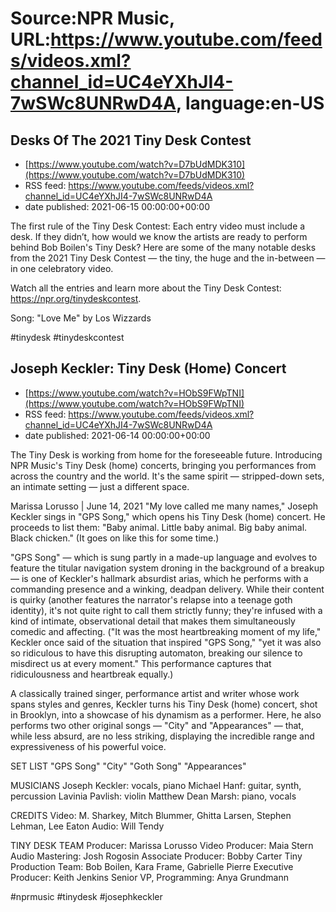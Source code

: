 # Source:NPR Music, URL:https://www.youtube.com/feeds/videos.xml?channel_id=UC4eYXhJI4-7wSWc8UNRwD4A, language:en-US

## Desks Of The 2021 Tiny Desk Contest
 - [https://www.youtube.com/watch?v=D7bUdMDK310](https://www.youtube.com/watch?v=D7bUdMDK310)
 - RSS feed: https://www.youtube.com/feeds/videos.xml?channel_id=UC4eYXhJI4-7wSWc8UNRwD4A
 - date published: 2021-06-15 00:00:00+00:00

The first rule of the Tiny Desk Contest: Each entry video must include a desk. If they didn’t, how would we know the artists are ready to perform behind Bob Boilen's Tiny Desk? Here are some of the many notable desks from the 2021 Tiny Desk Contest — the tiny, the huge and the in-between — in one celebratory video. 

Watch all the entries and learn more about the Tiny Desk Contest: https://npr.org/tinydeskcontest. 

Song: "Love Me" by Los Wizzards

#tinydesk #tinydeskcontest

## Joseph Keckler: Tiny Desk (Home) Concert
 - [https://www.youtube.com/watch?v=HObS9FWpTNI](https://www.youtube.com/watch?v=HObS9FWpTNI)
 - RSS feed: https://www.youtube.com/feeds/videos.xml?channel_id=UC4eYXhJI4-7wSWc8UNRwD4A
 - date published: 2021-06-14 00:00:00+00:00

The Tiny Desk is working from home for the foreseeable future. Introducing NPR Music's Tiny Desk (home) concerts, bringing you performances from across the country and the world. It's the same spirit — stripped-down sets, an intimate setting — just a different space.

Marissa Lorusso | June 14, 2021
"My love called me many names," Joseph Keckler sings in "GPS Song," which opens his Tiny Desk (home) concert. He proceeds to list them: "Baby animal. Little baby animal. Big baby animal. Black chicken." (It goes on like this for some time.)

"GPS Song" — which is sung partly in a made-up language and evolves to feature the titular navigation system droning in the background of a breakup — is one of Keckler's hallmark absurdist arias, which he performs with a commanding presence and a winking, deadpan delivery. While their content is quirky (another features the narrator's relapse into a teenage goth identity), it's not quite right to call them strictly funny; they're infused with a kind of intimate, observational detail that makes them simultaneously comedic and affecting. ("It was the most heartbreaking moment of my life," Keckler once said of the situation that inspired "GPS Song," "yet it was also so ridiculous to have this disrupting automaton, breaking our silence to misdirect us at every moment." This performance captures that ridiculousness and heartbreak equally.)

A classically trained singer, performance artist and writer whose work spans styles and genres, Keckler turns his Tiny Desk (home) concert, shot in Brooklyn, into a showcase of his dynamism as a performer. Here, he also performs two other original songs — "City" and "Appearances" — that, while less absurd, are no less striking, displaying the incredible range and expressiveness of his powerful voice.

SET LIST
"GPS Song"
"City"
"Goth Song"
"Appearances"

MUSICIANS
Joseph Keckler: vocals, piano
Michael Hanf: guitar, synth, percussion
Lavinia Pavlish: violin
Matthew Dean Marsh: piano, vocals

CREDITS
Video: M. Sharkey, Mitch Blummer, Ghitta Larsen, Stephen Lehman, Lee Eaton
Audio: Will Tendy

TINY DESK TEAM
Producer: Marissa Lorusso
Video Producer: Maia Stern
Audio Mastering: Josh Rogosin
Associate Producer: Bobby Carter
Tiny Production Team: Bob Boilen, Kara Frame, Gabrielle Pierre
Executive Producer: Keith Jenkins
Senior VP, Programming: Anya Grundmann

#nprmusic #tinydesk #josephkeckler

